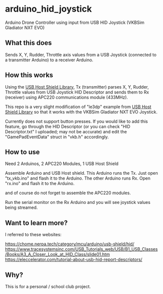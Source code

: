 # arduino_hid_joystick
Arduino Drone Controller using input from USB HID Joystick (VKBSim Gladiator NXT EVO)

## What this does
Sends X, Y, Rudder, Throttle axis values from a USB Joystick (connected to a transmitter Arduino) to a receiver Arduino. 


## How this works

Using the [USB Host Shield Library](https://github.com/felis/USB_Host_Shield_2.0),
Tx (transmitter) parses X, Y, Rudder, Throttle values from USB Joystick HID Descriptor and sends them to Rx (receiver) using APC220 communications module (433MHz).

This repo is a very slight modification of "le3dp" example from [USB Host Shield Library](https://github.com/felis/USB_Host_Shield_2.0) so that it works with the VKBSim Gladiator NXT EVO Joystick.

Currently does not support button presses. If you would like to add this feature, go through the HID Descriptor (or you can check "HID Descriptor.txt" I uploaded; may not be accurate) and edit the "GamePadEventData" struct in "vkb.h" accordingly.

## How to use
Need 2 Arduinos, 2 APC220 Modules, 1 USB Host Shield

Assemble Arduino and USB Host shield. This Arduino runs the Tx. Just open "tx_vkb.ino" and flash it to the Arduino.
The other Arduino runs Rx. Open "rx.ino" and flash it to the Arduino.

and of course do not forget to assemble the APC220 modules.

Run the serial monitor on the Rx Arduino and you will see joystick values being streamed.

## Want to learn more?
I referred to these websites:

https://chome.nerpa.tech/category/mcu/arduino/usb-shield/hid/
https://www.tracesystemsinc.com/USB_Tutorials_web/USB/B1_USB_Classes/Books/A3_A_Closer_Look_at_HID_Class/slide01.htm
https://eleccelerator.com/tutorial-about-usb-hid-report-descriptors/

## Why?
This is for a personal / school club project.

